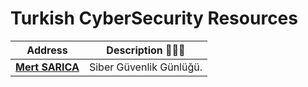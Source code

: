 # Turkish CyberSecurity Resources

Address | Description 🧑🏼‍💻
---- | ----
[**Mert SARICA**](https://www.mertsarica.com/)    | Siber Güvenlik Günlüğü.

